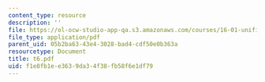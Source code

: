 ```yaml
---
content_type: resource
description: ''
file: https://ol-ocw-studio-app-qa.s3.amazonaws.com/courses/16-01-unified-engineering-i-ii-iii-iv-fall-2005-spring-2006/f1e8fb1ee3639da34f38fb58f6e1df79_t6.pdf
file_type: application/pdf
parent_uid: 05b2ba63-43e4-3028-bad4-cdf50e0b363a
resourcetype: Document
title: t6.pdf
uid: f1e8fb1e-e363-9da3-4f38-fb58f6e1df79
---
```

